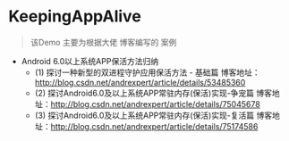# KeepingAppAlive

> 该Demo 主要为根据大佬 博客编写的 案例

- Android 6.0以上系统APP保活方法归纳
  - (1) 探讨一种新型的双进程守护应用保活方法 - 基础篇
博客地址：http://blog.csdn.net/andrexpert/article/details/53485360
  - (2) 探讨Android6.0及以上系统APP常驻内存(保活)实现-争宠篇
博客地址：http://blog.csdn.net/andrexpert/article/details/75045678
  - (3) 探讨Android6.0及以上系统APP常驻内存(保活)实现-复活篇
博客地址：http://blog.csdn.net/andrexpert/article/details/75174586
